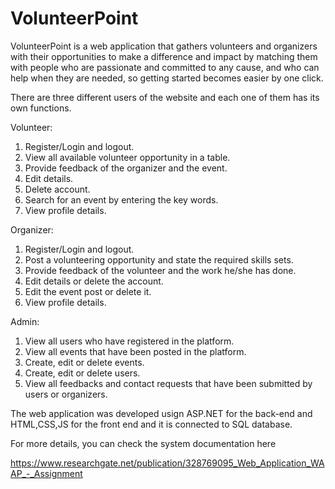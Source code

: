 # VolunteerPoint

VolunteerPoint is a web application that gathers volunteers and organizers with their opportunities to make a difference and impact by matching them with people who are passionate and committed to any cause, and who can help when they are needed, so getting started becomes easier by one click.

There are three different users of the website and each one of them has its own functions. 

Volunteer: 

1.  Register/Login and logout.
2.	View all available volunteer opportunity in a table.
3.	Provide feedback of the organizer and the event. 
4.	Edit details. 
5.	Delete account. 
6.	Search for an event by entering the key words. 
7.	View profile details. 

Organizer: 

1.	Register/Login and logout.
2.	Post a volunteering opportunity and state the required skills sets.
3.	Provide feedback of the volunteer and the work he/she has done.
4.	Edit details or delete the account. 
5.	Edit the event post or delete it. 
6.	View profile details.

Admin:

1.  View all users who have registered in the platform. 
2.	View all events that have been posted in the platform.  
3.	Create, edit or delete events. 
4.	Create, edit or delete users. 
5.	View all feedbacks and contact requests that have been submitted by users or organizers.  

The web application was developed usign ASP.NET for the back-end and HTML,CSS,JS for the front end and it is connected to SQL database. 

For more details, you can check the system documentation here

https://www.researchgate.net/publication/328769095_Web_Application_WAAP_-_Assignment
